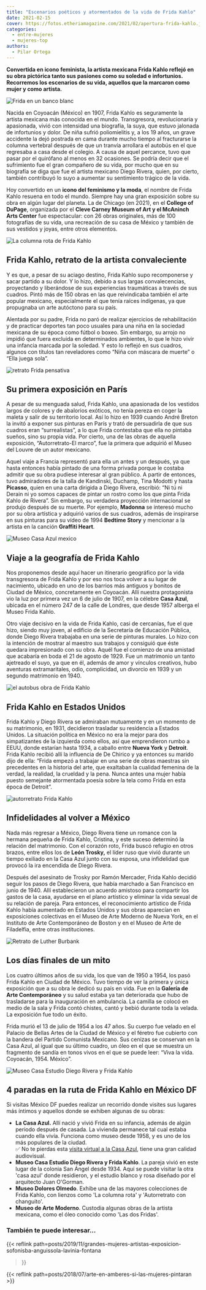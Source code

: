 ```yaml
---
title: "Escenarios poéticos y atormentados de la vida de Frida Kahlo"
date: 2021-02-15
cover: https://fotos.etheriamagazine.com/2021/02/apertura-frida-kahlo.jpg
categories: 
  - entre-mujeres
  - mujeres-top
authors: 
  - Pilar Ortega
---
```


**Convertida en icono feminista, la artista mexicana Frida Kahlo reflejó en su obra 
pictórica tanto sus pasiones como su soledad e infortunios. Recorremos los escenarios de 
su vida, aquellos que la marcaron como mujer y como artista.** 

![Frida en un banco blanc](https://fotos.etheriamagazine.com/2021/02/Frida-en-un-banco-blanco.jpg "Frida en un banco blanco. © Nickolas Muray Photo Archives")

Nacida en Coyoacán (México) en 1907, Frida Kahlo es seguramente la artista mexicana más 
conocida en el mundo. Transgresora, revolucionaria y apasionada, vivió con intensidad 
una biografía, la suya, que estuvo jalonada de infortunios y dolor. De niña sufrió 
poliomielitis y, a los 19 años, un grave accidente la dejó postrada en cama durante 
mucho tiempo al fracturarse la columna vertebral después de que un tranvía arrollara el 
autobús en el que regresaba a casa desde el colegio. A causa de aquel percance, tuvo que 
pasar por el quirófano al menos en 32 ocasiones. Se podría decir que el sufrimiento fue 
el gran compañero de su vida, por mucho que en su biografía se diga que fue el artista 
mexicano Diego Rivera, quien, por cierto, también contribuyó lo suyo a aumentar su 
sentimiento trágico de la vida. 

Hoy convertido en un **icono del feminismo y la moda**, el nombre de Frida Kahlo resuena 
en todo el mundo. Siempre hay una gran exposición sobre su obra en algún lugar del 
planeta. La de Chicago (en 2021), en el **College of DuPage**, organizada por el **Cleve 
Carney Museum of Art y el McAninch Arts Center** fue espectacular: con 26 obras 
originales, más de 100 fotografías de su vida, una recreación de su casa de México y 
también de sus vestidos y joyas, entre otros elementos. 

![La columna rota de Frida Kahlo](https://fotos.etheriamagazine.com/2021/02/Frida-Kahlo-cuadro-columna-rota.jpg "La columna rota, 1944. Colección Museo Dolores Olmedo, Xochimilco, Mexico © 2020 Banco de México Diego Rivera Frida Kahlo Museums Trust, México DF ARS, New York")

## Frida Kahlo, retrato de la artista convaleciente

Y es que, a pesar de su aciago destino, Frida Kahlo supo recomponerse y sacar partido a 
su dolor. Y lo hizo, debido a sus largas convalecencias, proyectando y liberándose de 
sus experiencias traumáticas a través de sus cuadros. Pintó más de 150 obras en las que 
reivindicaba también el arte popular mexicano, especialmente el que tenía raíces 
indígenas, ya que propugnaba un arte autóctono para su país. 

Alentada por su padre, Frida no paró de realizar ejercicios de rehabilitación y de 
practicar deportes tan poco usuales para una niña en la sociedad mexicana de su época 
como fútbol o boxeo. Sin embargo, su arrojo no impidió que fuera excluida en 
determinados ambientes, lo que le hizo vivir una infancia marcada por la soledad. Y esto 
lo reflejó en sus cuadros, algunos con títulos tan reveladores como “Niña con máscara de 
muerte” o “Ella juega sola”. 

![retrato Frida pensativa](https://fotos.etheriamagazine.com/2021/02/frida-kahlo-pensativa.jpg "'Frida pensativa'. © Hulton Archive/ Getty Images")

## Su primera exposición en París

A pesar de su menguada salud, Frida Kahlo, una apasionada de los vestidos largos de 
colores y de abalorios exóticos, no tenía pereza en coger la maleta y salir de su 
territorio local. Así lo hizo en 1939 cuando André Breton la invitó a exponer sus 
pinturas en París y trató de persuadirla de que sus cuadros eran “surrealistas”, a lo 
que Frida contestaba que ella no pintaba sueños, sino su propia vida. Por cierto, una de 
las obras de aquella exposición, “Autorretrato-El marco”, fue la primera que adquirió el 
Museo del Louvre de un autor mexicano. 

Aquel viaje a Francia representó para ella un antes y un después, ya que hasta entonces 
había pintado de una forma privada porque le costaba admitir que su obra pudiese 
interesar al gran público. A partir de entonces, tuvo admiradores de la talla de 
Kandinski, Duchamp, Tina Modotti y hasta **Picasso**, quien en una carta dirigida a 
Diego Rivera, escribió: “Ni tú ni Derain ni yo somos capaces de pintar un rostro como 
los que pinta Frida Kahlo de Rivera”. Sin embargo, su verdadera proyección internacional 
se produjo después de su muerte. Por ejemplo, **Madonna** se interesó mucho por su obra 
artística y adquirió varios de sus cuadros, además de inspirarse en sus pinturas para su 
vídeo de 1994 **Bedtime Story** y mencionar a la artista en la canción **Graffiti 
Heart**. 

![Museo Casa Azul mexico](https://fotos.etheriamagazine.com/2021/02/casa-azul-frida-kahlo.jpg "Casa Azul donde nació y residió Frida Kahlo. © Museo Casa Azul")

## Viaje a la geografía de Frida Kahlo

Nos proponemos desde aquí hacer un itinerario geográfico por la vida transgresora de 
Frida Kahlo y por eso nos toca volver a su lugar de nacimiento, ubicado en uno de los 
barrios más antiguos y bonitos de Ciudad de México, concretamente en Coyoacán. Allí 
nuestra protagonista vio la luz por primera vez un 6 de julio de 1907, en la célebre 
**Casa Azul**, ubicada en el número 247 de la calle de Londres, que desde 1957 alberga 
el Museo Frida Kahlo. 

Otro viaje decisivo en la vida de Frida Kahlo, casi de cercanías, fue el que hizo, 
siendo muy joven, al edificio de la Secretaría de Educación Pública, donde Diego Rivera 
trabajaba en una serie de pinturas murales. Lo hizo con la intención de mostrar al 
maestro sus trabajos y consiguió que éste quedara impresionado con su obra. Aquél fue el 
comienzo de una amistad que acabaría en boda el 21 de agosto de 1929. Fue un matrimonio 
un tanto ajetreado el suyo, ya que en él, además de amor y vínculos creativos, hubo 
aventuras extramaritales, odio, complicidad, un divorcio en 1939 y un segundo matrimonio 
en 1940. 

![el autobus obra de Frida Kahlo](https://fotos.etheriamagazine.com/2021/02/Frida-Kahlo-The-Bus.jpg "El autobús, 1929. Colección Museo Dolores Olmedo, Xochimilco, Mexico © 2020 Banco de México Diego Rivera Frida Kahlo Museums Trust, México DF ARS, New York")

## Frida Kahlo en Estados Unidos

Frida Kahlo y Diego Rivera se admiraban mutuamente y en un momento de su matrimonio, en 
1931, decidieron trasladar su residencia a Estados Unidos. La situación política en 
México no era la mejor para dos simpatizantes de la izquierda como ellos, así que 
emprendieron rumbo a EEUU, donde estarían hasta 1934, a caballo entre **Nueva York** y 
**Detroit**. Frida Kahlo recibió allí la influencia de De Chirico y ya entonces su 
marido dijo de ella: “Frida empezó a trabajar en una serie de obras maestras sin 
precedentes en la historia del arte, que exaltaban la cualidad femenina de la verdad, la 
realidad, la crueldad y la pena. Nunca antes una mujer había puesto semejante 
atormentada poesía sobre la tela como Frida en esta época de Detroit”. 

![autorretrato Frida Kahlo](https://fotos.etheriamagazine.com/2021/02/Frida-Kahlo-autorretrato.jpg "Autorretrato con mono, 1945. Colección Museo Dolores Olmedo, Xochimilco, Mexico © 2019 Banco de México Diego Rivera Frida Kahlo Museums Trust")

## Infidelidades al volver a México

Nada más regresar a México, Diego Rivera tiene un romance con la hermana pequeña de 
Frida Kahlo, Cristina, y este suceso determinó la relación del matrimonio. Con el 
corazón roto, Frida buscó refugio en otros brazos, entre ellos los de **León Trosky,** 
el líder ruso que vivió durante un tiempo exiliado en la Casa Azul junto con su esposa, 
una infidelidad que provocó la ira encendida de Diego Rivera. 

Después del asesinato de Trosky por Ramón Mercader, Frida Kahlo decidió seguir los pasos 
de Diego Rivera, que había marchado a San Francisco en junio de 1940. Allí establecieron 
un acuerdo amistoso para compartir los gastos de la casa, ayudarse en el plano artístico 
y eliminar la vida sexual de su relación de pareja. Para entonces, el reconocimiento 
artístico de Frida Kahlo había aumentado en Estados Unidos y sus obras aparecían en 
exposiciones colectivas en el Museo de Arte Moderno de Nueva York, en el Instituto de 
Arte Contemporáneo de Boston y en el Museo de Arte de Filadelfia, entre otras 
instituciones. 

![Retrato de Luther Burbank](https://fotos.etheriamagazine.com/2021/02/Frida-Kahlo-retrato-Luther-Burbank.jpg "Retrato de Luther Burbank, 1931. Colección Museo Dolores Olmedo, Xochimilco, Mexico © 2020 Banco de México Diego Rivera Frida Kahlo Museums Trust, México DF ARS, New York")

## Los días finales de un mito

Los cuatro últimos años de su vida, los que van de 1950 a 1954, los pasó Frida Kahlo en 
Ciudad de México. Tuvo tiempo de ver la primera y única exposición que a su obra le 
dedicó su país en vida. Fue en la **Galería de Arte Contemporáneo** y su salud estaba ya 
tan deteriorada que hubo de trasladarse para la inauguración en ambulancia. La camilla 
se colocó en medio de la sala y Frida contó chistes, cantó y bebió durante toda la 
velada. La exposición fue todo un éxito. 

Frida murió el 13 de julio de 1954 a los 47 años. Su cuerpo fue velado en el Palacio de 
Bellas Artes de la Ciudad de México y el féretro fue cubierto con la bandera del Partido 
Comunista Mexicano. Sus cenizas se conservan en la Casa Azul, al igual que su último 
cuadro, un óleo en el que se muestra un fragmento de sandía en tonos vivos en el que se 
puede leer: “Viva la vida. Coyoacán, 1954. México”. 

![Museo Casa Estudio Diego Rivera y Frida Kahlo](https://fotos.etheriamagazine.com/2021/02/Museo-Casa-Estudio-Diego-Rivera-y-Frida-Kahlo.jpg "Museo Casa Estudio Diego Rivera y Frida Kahlo. © Bismutologa")

## 4 paradas en la ruta de Frida Kahlo en México DF

Si visitas México DF puedes realizar un recorrido donde visites sus lugares más íntimos 
y aquellos donde se exhiben algunas de su obras: 

- **La Casa Azul.** Allí nació y vivió Frida en su infancia, además de algún periodo después de casada. La vivienda permanece tal cual estaba cuando ella vivía. Funciona como museo desde 1958, y es uno de los más populares de la ciudad.  
    ✅ No te pierdas esta [visita virtual a la Casa Azul](https://www.recorridosvirtuales.com/frida_kahlo/museo_frida_kahlo.html), tiene una gran calidad audiovisual.
- **Museo Casa Estudio Diego Rivera y Frida Kahlo**. La pareja vivió en este lugar de la colonia San Ángel desde 1934. Aquí se puede visitar la otra 'casa azul' donde residieron, y el estudio blanco y rosa diseñado por el arquitecto Juan O'Gorman.
- **Museo Dolores Olmedo**. Exhibe una de las mayores colecciones de Frida Kahlo, con lienzos como 'La columna rota' y 'Autorretrato con changuito'.
- **Museo de Arte Moderno**. Custodia algunas obras de la artista mexicana, como el óleo conocido como 'Las dos Fridas'.

### También te puede interesar...

{{< reflink 
path=posts/2019/11/grandes-mujeres-artistas-exposicion-sofonisba-anguissola-lavinia-fontana 
>}} 

{{< reflink path=posts/2018/07/arte-en-amberes-si-las-mujeres-pintaran >}}
